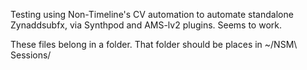 Testing using Non-Timeline's CV automation to automate standalone Zynaddsubfx, via Synthpod and AMS-lv2 plugins. Seems to work.

These files belong in a folder. That folder should be places in ~/NSM\ Sessions/